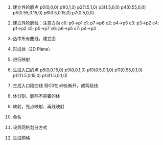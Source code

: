 1. 建立外轮廓点
p0(0,0,0)
p1(0,1,0)
p2(1.5,1,0)
p3(1.5,0,0)
p4(0.55,0,0)
p5(0.55,0.15,0)
p6(0.5,0.15,0)
p7(0.5,0,0)

2. 建立外轮廓线：注意方向
c0: p0->p1
c1: p7->p6
c2: p4->p5
c3: p3->p2
c4: p1->p2
c5: p0->p7
c6: p6->p5
c7: p4->p3

3. 选中所有曲线，建立面
4. 形成体（2D Plane）

5. 进行映射

6. 生成入口的点
p8(0,0.15,0)
p9(0,0.1,0)
p10(0.5,0.1,0)
p11(0.55,0.1,0)
p12(1.5,0.15,0)
p13(1.5,0.1,0)

7. 生成入口段曲线
将C0在p9处断开，成两段线

8. 体分割，删除不需要的体

9. 映射，先点映射、再线映射

10. 命名

11. 设置网格划分方式

12. 生成网格
